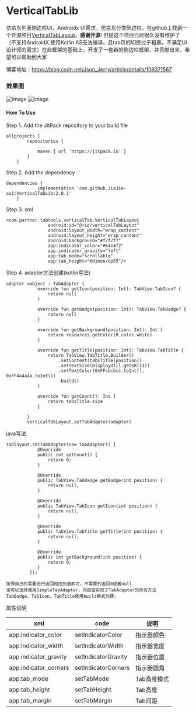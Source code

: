 # VerticalTabLib
仿京东列表侧边栏UI，Androidx
UI需求，仿京东分类侧边栏，在github上找到一个开源项目[VerticalTabLayout](https://github.com/qstumn/VerticalTabLayout)。**感谢开源**! 但是这个项目已经很久没有维护了（不支持AndroidX,使用Kotlin AS无法编译，且tab页的切换过于粗暴，不满足UI设计师的需求）在此框架的基础上，开发了一套新的侧边栏框架，并贡献出来，希望可以帮助到大家

博客地址：https://blog.csdn.net/Json_Jerry/article/details/109371567

### 效果图
![image](https://github.com/JiaJie-xu1/VerticalTabLib/blob/master/demo1.gif)
![image](https://github.com/JiaJie-xu1/VerticalTabLib/blob/master/demo2.gif)


#### How To Use

Step 1. Add the JitPack repository to your build file


```
allprojects {
		repositories {
			...
			maven { url 'https://jitpack.io' }
		}
	}

```

Step 2. Add the dependency


```
dependencies {
	        implementation 'com.github.JiaJie-xu1:VerticalTabLib:2.0.1'
	}
```

Step 3. xml

```
<com.partner.tabtools.verticalTab.VerticalTabLayout
                android:id="@+id/verticalTabLayout"
                android:layout_width="wrap_content"
                android:layout_height="wrap_content"
                android:background="#f7f7f7"
                app:indicator_color="#64e4f2"
                app:indicator_gravity="left"
                app:tab_mode="scrollable"
                app:tab_height="@dimen/dp55"/>
```
Step 4. adapter方法创建(kotlin写法)

```
adapter =object : TabAdapter {
            override fun getIcon(position: Int): TabView.TabIcon? {
                return null
            }

            override fun getBadge(position: Int): TabView.TabBadge? {
                return null
            }

            override fun getBackground(position: Int): Int {
                return resources.getColor(R.color.white)
            }

            override fun getTitle(position: Int): TabView.TabTitle {
                return TabView.TabTitle.Builder()
                    .setContent(tabsTitle[position])
                    .setTextSize(DisplayUtil.getSR(13))
                    .setTextColor(0xFFcbcbcc.toInt(), 0xFF4a4a4a.toInt())
                    .build()
            }

            override fun getCount(): Int {
                return tabsTitle.size
            }

        }
        verticalTabLayout.setTabAdapter(adapter)
```
java写法

```
tablayout.setTabAdapter(new TabAdapter() {
            @Override
            public int getCount() {
                return 0;
            }

            @Override
            public TabView.TabBadge getBadge(int position) {
                return null;
            }

            @Override
            public TabView.TabIcon getIcon(int position) {
                return null;
            }

            @Override
            public TabView.TabTitle getTitle(int position) {
                return null;
            }

            @Override
            public int getBackground(int position) {
                return 0;
            }
	     });
```

```
按照自己的需要进行返回相应的值即可，不需要的返回0或者null
也可以选择使用SimpleTabAdapter，内部空实现了TabAdapter的所有方法
TabBadge、TabIcon、TabTitle使用build模式创建。
```

属性说明

xml | code | 说明
---|---|---
app:indicator_color | setIndicatorColor | 指示器颜色
app:indicator_width | setIndicatorWidth | 指示器宽度
app:indicator_gravity | setIndicatorGravity | 指示器位置
app:indicator_corners | setIndicatorCorners | 指示器圆角
app:tab_mode | setTabMode | Tab高度模式
app:tab_height | setTabHeight | Tab高度
app:tab_margin | setTabMargin | Tab间距
